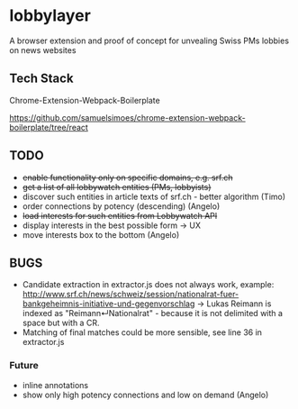 # lobbylayer
A browser extension and proof of concept for unvealing Swiss PMs lobbies on news websites

## Tech Stack

Chrome-Extension-Webpack-Boilerplate

https://github.com/samuelsimoes/chrome-extension-webpack-boilerplate/tree/react

## TODO

* ~~enable functionality only on specific domains, e.g. srf.ch~~
* ~~get a list of all lobbywatch entities (PMs, lobbyists)~~
* discover such entities in article texts of srf.ch - better algorithm (Timo)
* order connections by potency (descending) (Angelo) 
* ~~load interests for such entities from Lobbywatch API~~
* display interests in the best possible form -> UX
* move interests box to the bottom (Angelo)

## BUGS

* Candidate extraction in extractor.js does not always work, example: http://www.srf.ch/news/schweiz/session/nationalrat-fuer-bankgeheimnis-initiative-und-gegenvorschlag -> Lukas Reimann is indexed as "Reimann↵Nationalrat" - because it is not delimited with a space but with a CR.
* Matching of final matches could be more sensible, see line 36 in extractor.js

### Future

* inline annotations
* show only high potency connections and low on demand (Angelo)

